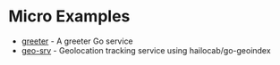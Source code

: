 # Micro Examples

- [greeter](https://github.com/asim/micro/tree/master/examples/greeter) - A greeter Go service
- [geo-srv](https://github.com/asim/geo-srv) - Geolocation tracking service using hailocab/go-geoindex

